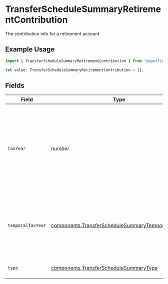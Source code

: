 # TransferScheduleSummaryRetirementContribution

The contribution info for a retirement account

## Example Usage

```typescript
import { TransferScheduleSummaryRetirementContribution } from "@apexfintechsolutions/ascend-sdk/models/components";

let value: TransferScheduleSummaryRetirementContribution = {};
```

## Fields

| Field                                                                                                                                             | Type                                                                                                                                              | Required                                                                                                                                          | Description                                                                                                                                       | Example                                                                                                                                           |
| ------------------------------------------------------------------------------------------------------------------------------------------------- | ------------------------------------------------------------------------------------------------------------------------------------------------- | ------------------------------------------------------------------------------------------------------------------------------------------------- | ------------------------------------------------------------------------------------------------------------------------------------------------- | ------------------------------------------------------------------------------------------------------------------------------------------------- |
| `taxYear`                                                                                                                                         | *number*                                                                                                                                          | :heavy_minus_sign:                                                                                                                                | An explicit tax year value. The current year is always valid; and the prior year is valid only before the tax deadline. Must be in "YYYY" format. | 2024                                                                                                                                              |
| `temporalTaxYear`                                                                                                                                 | [components.TransferScheduleSummaryTemporalTaxYear](../../models/components/transferschedulesummarytemporaltaxyear.md)                            | :heavy_minus_sign:                                                                                                                                | A temporal tax year value. This will always evaluate to a year based on the date the transfer was initiated.                                      | CURRENT_CALENDAR_YEAR                                                                                                                             |
| `type`                                                                                                                                            | [components.TransferScheduleSummaryType](../../models/components/transferschedulesummarytype.md)                                                  | :heavy_minus_sign:                                                                                                                                | The type of retirement contribution.                                                                                                              | REGULAR                                                                                                                                           |